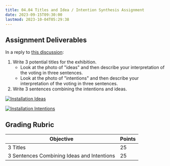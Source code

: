```yaml
---
title: 04.04 Titles and Idea / Intention Synthesis Assignment
date: 2023-09-15T09:30:00
lastmod: 2023-10-04T05:29:38
---
```


## Assignment Deliverables

In a reply to [this discussion](https://cia.instructure.com/courses/719/discussion_topics/2112):

1. Write 3 potential titles for the exhibition.
   - Look at the photo of "ideas" and then describe your interpretation of the voting in three sentences.
   - Look at the photo of "intentions" and then describe your interpretation of the voting in three sentences.
2. Write 3 sentences combining the intentions and ideas.

<div class="gallery-grid">

[![Installation Ideas](./20230915-ideas.jpg)](./20230915-ideas.jpg)

[![Installation Intentions](20230915-intentions.jpg)](20230915-intentions.jpg)

</div>

## Grading Rubric

<div class="responsive-table-markdown">

| Objective                                  | Points |
| ------------------------------------------ | ------ |
| 3 Titles                                   | 25     |
| 3 Sentences Combining Ideas and Intentions | 25     |

</div>
